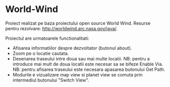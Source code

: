 World-Wind
==========

Proiect realizat pe baza proiectului open source World Wind.
Resurse pentru rezolvare: http://worldwind.arc.nasa.gov/java/.

Proiectul are urmatoarele functionalitati:
  - Afisarea informatiilor despre dezvoltator (butonul about).
  - Zoom pe o locatie cautata.
  - Desenarea traseului intre doua sau mai multe locatii.
        NB: pentru a introduce mai mult de doua locatii este necesar 
        sa se bifeze Enable Via.
        NB: pentru afisarea traseului este necesara apasarea butonului Get Path.
  - Modurile e vizualizare map view si planet view se comuta prin intermediul 
    butonului "Switch View".


